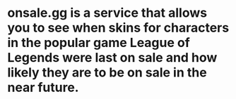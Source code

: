 # onsale.gg is a service that allows you to see when skins for characters in the popular game League of Legends were last on sale and how likely they are to be on sale in the near future.

